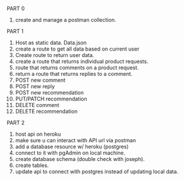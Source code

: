 PART 0

1. create and manage a postman collection.

PART 1

1. Host as static data. Data.json
2. create a route to get all data based on current user
3. Create route to return user data.
4. create a route that returns individual product requests.
5. route that returns comments on a product request.
6. return a route that returns replies to a comment.
7. POST new comment
8. POST new reply
9. POST new recommendation
10. PUT/PATCH recommendation
11. DELETE comment
12. DELETE recommendation

PART 2

1. host api on heroku
2. make sure u can interact with API url via postman
3. add a database resource w/ heroku (postgres)
4. connect to it with pgAdmin on local machine.
5. create database schema (double check with joseph).
6. create tables.
7. update api to connect with postgres instead of updating local data.
